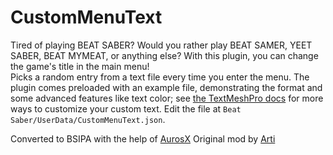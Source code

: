 
# CustomMenuText

Tired of playing BEAT SABER? Would you rather play BEAT SAMER, YEET SABER, BEAT MYMEAT, or anything else? With this plugin, you can change the game's title in the main menu!  
Picks a random entry from a text file every time you enter the menu. The plugin comes preloaded with an example file, demonstrating the format and some advanced features like text color; see [the TextMeshPro docs](http://digitalnativestudios.com/textmeshpro/docs/rich-text/) for more ways to customize your custom text. Edit the file at `Beat Saber/UserData/CustomMenuText.json`. 
    
Converted to BSIPA with the help of [AurosX](https://github.com/AurosX)
Original mod by [Arti](https://github.com/artemiswkearney/CustomMenuText)